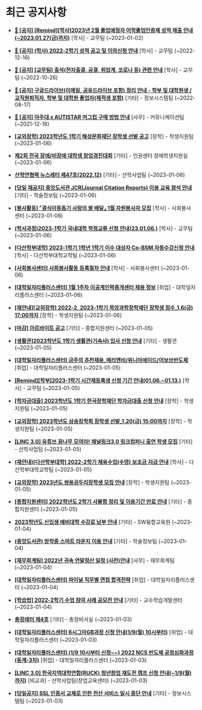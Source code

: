 # 최근 공지사항

* **[📌 [공지] [Remind][학사]2023년 2월 졸업예정자 어학졸업인증제 성적 제출 안내(~2023.01.27(금)까지)](http://ajou.ac.kr/kr/ajou/notice.do?mode=view&amp;articleNo=208274&amp;article.offset=0&amp;articleLimit=30)**
 [학사] - 교무팀 (~2023-01-02)

* **[📌 [공지] (학사) 2022-2학기 성적 공고 및 이의신청 안내](http://ajou.ac.kr/kr/ajou/notice.do?mode=view&amp;articleNo=207751&amp;article.offset=0&amp;articleLimit=30)**
 [학사] - 교무팀 (~2022-12-16)

* **[📌 [공지] [교무팀] 출석(전자출결, 공결, 취업계, 코로나 등) 관련 안내](http://ajou.ac.kr/kr/ajou/notice.do?mode=view&amp;articleNo=205552&amp;article.offset=0&amp;articleLimit=30)**
 [학사] - 교무팀 (~2022-10-26)

* **[📌 [공지] 구글드라이브(이메일, 공유드라이브 포함) 정리 안내 - 학부 및 대학원생 / 교직원퇴직자, 학부 및 대학원 졸업자(제적생 포함)](http://ajou.ac.kr/kr/ajou/notice.do?mode=view&amp;articleNo=202858&amp;article.offset=0&amp;articleLimit=30)**
 [기타] - 정보시스템팀 (~2022-08-17)

* **[📌 [공지] 아주대 x AUTISTAR 머그컵 구매 방법 안내](http://ajou.ac.kr/kr/ajou/notice.do?mode=view&amp;articleNo=147976&amp;article.offset=0&amp;articleLimit=30)**
 [사무] - 커뮤니케이션팀 (~2021-12-16)

* **[[교외장학] 2023학년도 1학기 해성문화재단 장학생 선발 공고](http://ajou.ac.kr/kr/ajou/notice.do?mode=view&amp;articleNo=208481&amp;article.offset=0&amp;articleLimit=30)**
 [장학] - 학생지원팀 (~2023-01-06)

* **[제2회 전국 장애/비장애 대학생 창업경진대회](http://ajou.ac.kr/kr/ajou/notice.do?mode=view&amp;articleNo=208480&amp;article.offset=0&amp;articleLimit=30)**
 [기타] - 인권센터 장애학생지원실 (~2023-01-06)

* **[산학연협력 뉴스레터 제47호(2022.12)](http://ajou.ac.kr/kr/ajou/notice.do?mode=view&amp;articleNo=208478&amp;article.offset=0&amp;articleLimit=30)**
 [기타] - 산학사업팀 (~2023-01-06)

* **[[당일 재공지] 중앙도서관 JCR(Journal Citation Reports) 이용 교육 참석 안내](http://ajou.ac.kr/kr/ajou/notice.do?mode=view&amp;articleNo=208476&amp;article.offset=0&amp;articleLimit=30)**
 [기타] - 학술정보팀 (~2023-01-06)

* **[[봉사활동] ⌜결식아동돕기 사랑의 쌀 배달⌟ 1월 자원봉사자 모집](http://ajou.ac.kr/kr/ajou/notice.do?mode=view&amp;articleNo=208475&amp;article.offset=0&amp;articleLimit=30)**
 [학사] - 사회봉사센터 (~2023-01-06)

* **[(학사과정)2023-1학기 국내대학 학점교류 신청 안내(23.01.06.)](http://ajou.ac.kr/kr/ajou/notice.do?mode=view&amp;articleNo=208474&amp;article.offset=0&amp;articleLimit=30)**
 [학사] - 교무팀 (~2023-01-06)

* **[[다산학부대학] 2023-1학기 1학년 1학기 이수 대상자 Co-BSM 자동수강신청 안내](http://ajou.ac.kr/kr/ajou/notice.do?mode=view&amp;articleNo=208470&amp;article.offset=0&amp;articleLimit=30)**
 [학사] - 다산학부대학교학팀 (~2023-01-06)

* **[[사회봉사센터] 사회봉사활동 등록절차 안내](http://ajou.ac.kr/kr/ajou/notice.do?mode=view&amp;articleNo=208466&amp;article.offset=0&amp;articleLimit=30)**
 [학사] - 사회봉사센터 (~2023-01-06)

* **[[대학일자리플러스센터] 1월 1주차 이공계인력중개센터 채용 정보](http://ajou.ac.kr/kr/ajou/notice.do?mode=view&amp;articleNo=208465&amp;article.offset=0&amp;articleLimit=30)**
 [취업] - 대학일자리플러스센터 (~2023-01-06)

* **[[재안내][교외장학] 2022-2, 2023-1학기 목암과학장학재단 장학생 접수_1.6(금) 17:00까지](http://ajou.ac.kr/kr/ajou/notice.do?mode=view&amp;articleNo=208464&amp;article.offset=0&amp;articleLimit=30)**
 [장학] - 학생지원팀 (~2023-01-06)

* **[[마감] 아르바이트 공고](http://ajou.ac.kr/kr/ajou/notice.do?mode=view&amp;articleNo=208452&amp;article.offset=0&amp;articleLimit=30)**
 [기타] - 종합지원센터 (~2023-01-05)

* **[[생활관]2023학년도 1학기 생활관(기숙사) 입사 신청 안내](http://ajou.ac.kr/kr/ajou/notice.do?mode=view&amp;articleNo=208451&amp;article.offset=0&amp;articleLimit=30)**
 [기타] - 생활관 (~2023-01-05)

* **[[대학일자리플러스센터] 금주의 추천채용_메리앤비/위니아에이드/어보브반도체](http://ajou.ac.kr/kr/ajou/notice.do?mode=view&amp;articleNo=208450&amp;article.offset=0&amp;articleLimit=30)**
 [취업] - 대학일자리플러스센터 (~2023-01-05)

* **[[Remind][학부]2023-1학기 시간제등록생 신청 기간 안내(01.06.~01.13.)](http://ajou.ac.kr/kr/ajou/notice.do?mode=view&amp;articleNo=208440&amp;article.offset=0&amp;articleLimit=30)**
 [학사] - 교무팀 (~2023-01-05)

* **[[학자금대출] 2023학년도 1학기 한국장학재단 학자금대출 신청 안내](http://ajou.ac.kr/kr/ajou/notice.do?mode=view&amp;articleNo=208439&amp;article.offset=0&amp;articleLimit=30)**
 [장학] - 학생지원팀 (~2023-01-05)

* **[[교외장학] 2023학년도 삼송장학회 장학생 선발_1.20(금) 15:00까지](http://ajou.ac.kr/kr/ajou/notice.do?mode=view&amp;articleNo=208438&amp;article.offset=0&amp;articleLimit=30)**
 [장학] - 학생지원팀 (~2023-01-05)

* **[[LINC 3.0] 유튜브 꿈나무 모여라! 채널링크3.0 링크컴퍼니 출연 학생 모집](http://ajou.ac.kr/kr/ajou/notice.do?mode=view&amp;articleNo=208437&amp;article.offset=0&amp;articleLimit=30)**
 [기타] - 산학사업팀 (~2023-01-05)

* **[(재안내)[다산학부대학] 2022-2학기 체육수업(수영) 보조금 지급 안내](http://ajou.ac.kr/kr/ajou/notice.do?mode=view&amp;articleNo=208436&amp;article.offset=0&amp;articleLimit=30)**
 [학사] - 다산학부대학교학팀 (~2023-01-05)

* **[[교외장학] 2023년도 쌍용곰두리장학생 모집 안내](http://ajou.ac.kr/kr/ajou/notice.do?mode=view&amp;articleNo=208421&amp;article.offset=0&amp;articleLimit=30)**
 [장학] - 학생지원팀 (~2023-01-05)

* **[[종합지원센터] 2022학년도 2학기 사물함 정리 및 이용기간 만료 안내](http://ajou.ac.kr/kr/ajou/notice.do?mode=view&amp;articleNo=208420&amp;article.offset=0&amp;articleLimit=30)**
 [기타] - 종합지원센터 (~2023-01-05)

* **[2023학년도 신입생 예비대학 수강료 납부 안내](http://ajou.ac.kr/kr/ajou/notice.do?mode=view&amp;articleNo=208413&amp;article.offset=0&amp;articleLimit=30)**
 [기타] - SW융합교육원 (~2023-01-04)

* **[(중앙도서관) 방학중 스마트 라운지 이용 안내](http://ajou.ac.kr/kr/ajou/notice.do?mode=view&amp;articleNo=208411&amp;article.offset=0&amp;articleLimit=30)**
 [기타] - 학술정보팀 (~2023-01-04)

* **[[재무회계팀] 2022년 귀속 연말정산 일정 (사전)안내](http://ajou.ac.kr/kr/ajou/notice.do?mode=view&amp;articleNo=208410&amp;article.offset=0&amp;articleLimit=30)**
 [사무] - 재무회계팀 (~2023-01-04)

* **[[대학일자리플러스센터] 파이널 직무별 면접 합격전략](http://ajou.ac.kr/kr/ajou/notice.do?mode=view&amp;articleNo=208401&amp;article.offset=0&amp;articleLimit=30)**
 [취업] - 대학일자리플러스센터 (~2023-01-04)

* **[[학습법] 2022-2학기 수업 참여 사례 공모전 안내](http://ajou.ac.kr/kr/ajou/notice.do?mode=view&amp;articleNo=208359&amp;article.offset=0&amp;articleLimit=30)**
 [기타] - 교수학습개발센터 (~2023-01-04)

* **[총장레터 제4호](http://ajou.ac.kr/kr/ajou/notice.do?mode=view&amp;articleNo=208353&amp;article.offset=0&amp;articleLimit=30)**
 [기타] - 총장비서실 (~2023-01-03)

* **[[대학일자리플러스센터] 6시그마GB과정 신청 안내(1/9(월) 10시부터)](http://ajou.ac.kr/kr/ajou/notice.do?mode=view&amp;articleNo=208351&amp;article.offset=0&amp;articleLimit=30)**
 [취업] - 대학일자리플러스센터 (~2023-01-03)

* **[[대학일자리플러스센터] (1/9 10시부터 신청~~) 2022 NCS 반도체 공정심화과정 (동계-3차)](http://ajou.ac.kr/kr/ajou/notice.do?mode=view&amp;articleNo=208348&amp;article.offset=0&amp;articleLimit=30)**
 [취업] - 대학일자리플러스센터 (~2023-01-03)

* **[[LINC 3.0] 한국지역대학연합(RUCK) 청년창업 재도전 캠프 신청 안내(~1/9(월)까지)](http://ajou.ac.kr/kr/ajou/notice.do?mode=view&amp;articleNo=208346&amp;article.offset=0&amp;articleLimit=30)**
 [비교과] - 산학사업팀(창업교육센터) (~2023-01-03)

* **[[당일공지] SSL 인증서 교체로 인한 전산 서비스 일시 중단 안내](http://ajou.ac.kr/kr/ajou/notice.do?mode=view&amp;articleNo=208344&amp;article.offset=0&amp;articleLimit=30)**
 [기타] - 정보시스템팀 (~2023-01-03)

